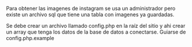 Para obtener las imagenes de instagram se usa un administrador pero
existe un archivo sql que tiene una tabla con imagenes ya guardadas.

Se debe crear un archivo llamado config.php en la raíz del sitio y ahi
crear un array que tenga los datos de la base de datos a conectarse. Guiarse de config.php.example
